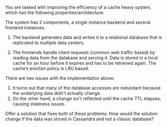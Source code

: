 You are tasked with improving the efficiency of a cache heavy system, which has the following properties/architecture:

The system has 2 components, a single instance backend and several frontend instances. 
1.	The backend generates data and writes it to a relational database that is replicated to multiple data centers. 

2.	The frontends handle client requests (common web traffic based) by reading data from the database and serving it. Data is stored in a local cache for an hour before it expires and has to be retrieved again. The cache’s eviction policy is LRU based.

There are two issues with the implementation above: 
1.	It turns out that many of the database accesses are redundant because the underlying data didn't actually change. 
2.	On the other hand, a change isn't reflected until the cache TTL elapses, causing staleness issues. 

Offer a solution that fixes both of these problems. How would the solution change if the data was stored in Cassandra and not a classic database?
